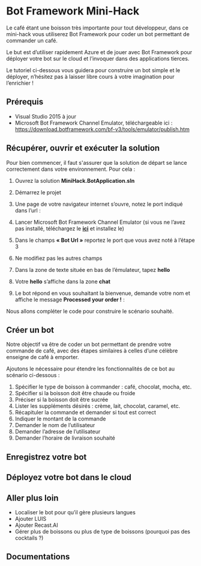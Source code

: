 # Bot Framework Mini-Hack
Le café étant une boisson très importante pour tout développeur, dans ce mini-hack vous utiliserez Bot Framework pour coder un bot permettant de commander un café.

Le but est d’utiliser rapidement Azure et de jouer avec Bot Framework pour déployer votre bot sur le cloud et l’invoquer dans des applications tierces.

Le tutoriel ci-dessous vous guidera pour construire un bot simple et le déployer, n’hésitez pas à laisser libre cours à votre imagination pour l’enrichier !

## Prérequis
*	Visual Studio 2015 à jour
*	Microsoft Bot Framework Channel Emulator, téléchargeable ici : https://download.botframework.com/bf-v3/tools/emulator/publish.htm

## Récupérer, ouvrir et exécuter la solution
Pour bien commencer, il faut s'assurer que la solution de départ se lance correctement dans votre environnement. 
Pour cela :

1.  Ouvrez la solution **MiniHack.BotApplication.sln**
2.  Démarrez le projet
3.  Une page de votre navigateur internet s’ouvre, notez le port indiqué dans l’url : 

4.	Lancer Microsoft Bot Framework Channel Emulator (si vous ne l’avez pas installé, téléchargez le **[ici](https://download.botframework.com/bf-v3/tools/emulator/publish.htm)** et installez le)

5.	Dans le champs **« Bot Url »** reportez le port que vous avez noté à l’étape 3
6.	Ne modifiez pas les autres champs
7.	Dans la zone de texte située en bas de l’émulateur, tapez **hello**
8.	Votre **hello** s’affiche dans la zone **chat** 
9.  Le bot répond en vous souhaitant la bienvenue, demande votre nom et affiche le message **Processed your order !** : 

Nous allons compléter le code pour construire le scénario souhaité.

## Créer un bot

Notre objectif va être de coder un bot permettant de prendre votre commande de café, avec des étapes similaires à celles d’une célèbre enseigne de café à emporter.

Ajoutons le nécessaire pour étendre les fonctionnalités de ce bot au scénario ci-dessous :

1.	Spécifier le type de boisson à commander : café, chocolat, mocha, etc.
2.	Spécifier si la boisson doit être chaude ou froide
3.	Préciser si la boisson doit être sucrée
4.	Lister les suppléments désirés : crème, lait, chocolat, caramel, etc.
5.	Récapituler la commande et demander si tout est correct
6.	Indiquer le montant de la commande
7.	Demander le nom de l’utilisateur
8.	Demander l’adresse de l’utilisateur
9.	Demander l’horaire de livraison souhaité

## Enregistrez votre bot

## Déployez votre bot dans le cloud

## Aller plus loin

* Localiser le bot pour qu’il gère plusieurs langues
* Ajouter LUIS
* Ajouter Recast.AI
* Gérer plus de boissons ou plus de type de boissons (pourquoi pas des cocktails ?)

## Documentations

